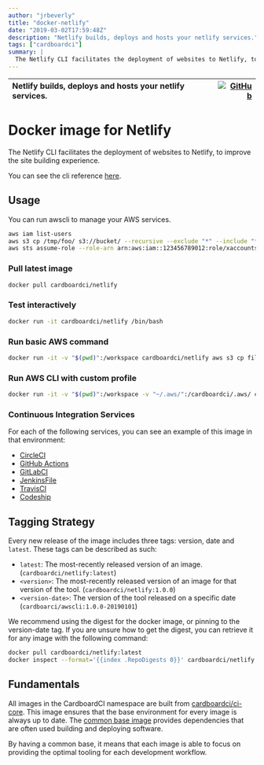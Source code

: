 ```yaml
---
author: "jrbeverly"
title: "docker-netlify"
date: "2019-03-02T17:59:48Z"
description: "Netlify builds, deploys and hosts your netlify services."
tags: ["cardboardci"]
summary: |
  The Netlify CLI facilitates the deployment of websites to Netlify, to improve the site building experience. You can see the cli reference [here](https://github.com/netlify/cli).
---
```


| Netlify builds, deploys and hosts your netlify services. | [![GitHub](https://img.shields.io/badge/GitHub-%23121011.svg?logo=github&logoColor=white)](https://github.com/cardboardci/docker-netlify) |
| :-------- | -------: |


# Docker image for Netlify

The Netlify CLI facilitates the deployment of websites to Netlify, to improve the site building experience.

You can see the cli reference [here](https://github.com/netlify/cli).

## Usage

You can run awscli to manage your AWS services.

```bash
aws iam list-users
aws s3 cp /tmp/foo/ s3://bucket/ --recursive --exclude "*" --include "*.jpg"
aws sts assume-role --role-arn arn:aws:iam::123456789012:role/xaccounts3access --role-session-name s3-access-example
```

### Pull latest image

```bash
docker pull cardboardci/netlify
```

### Test interactively

```bash
docker run -it cardboardci/netlify /bin/bash
```

### Run basic AWS command

```bash
docker run -it -v "$(pwd)":/workspace cardboardci/netlify aws s3 cp file.txt s3://bucket/file.txt
```

### Run AWS CLI with custom profile

```bash
docker run -it -v "$(pwd)":/workspace -v "~/.aws/":/cardboardci/.aws/ cardboardci/netlify aws s3 cp file.txt s3://bucket/file.txt
```

### Continuous Integration Services

For each of the following services, you can see an example of this image in that environment:

* [CircleCI](usages/circleci)
* [GitHub Actions](usages/github)
* [GitLabCI](usages/gitlabci)
* [JenkinsFile](usages/jenkins)
* [TravisCI](usages/travisci)
* [Codeship](usages/codeship)

## Tagging Strategy

Every new release of the image includes three tags: version, date and `latest`. These tags can be described as such:

* `latest`: The most-recently released version of an image. (`cardboardci/netlify:latest`)
* `<version>`: The most-recently released version of an image for that version of the tool. (`cardboardci/netlify:1.0.0`)
* `<version-date>`: The version of the tool released on a specific date (`cardboarci/awscli:1.0.0-20190101`)

We recommend using the digest for the docker image, or pinning to the version-date tag. If you are unsure how to get the digest, you can retrieve it for any image with the following command:

```bash
docker pull cardboardci/netlify:latest
docker inspect --format='{{index .RepoDigests 0}}' cardboardci/netlify:latest
```

## Fundamentals

All images in the CardboardCI namespace are built from [cardboardci/ci-core](https://hub.docker.com/r/cardboardci/ci-core). This image ensures that the base environment for every image is always up to date. The [common base image](https://cardboardci.jrbeverly.dev/core/) provides dependencies that are often used building and deploying software.

By having a common base, it means that each image is able to focus on providing the optimal tooling for each development workflow.
